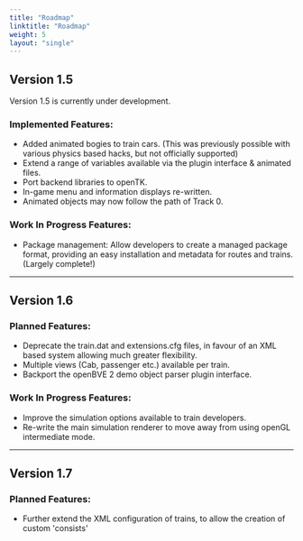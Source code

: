 ```yaml
---
title: "Roadmap"
linktitle: "Roadmap"
weight: 5
layout: "single"
---
```


## Version 1.5

Version 1.5 is currently under development.

### Implemented Features:

- Added animated bogies to train cars. (This was previously possible with various physics based hacks, but not officially supported)
- Extend a range of variables available via the plugin interface & animated files.
- Port backend libraries to openTK.
- In-game menu and information displays re-written.
- Animated objects may now follow the path of Track 0.

### Work In Progress Features:

- Package management: Allow developers to create a managed package format, providing an easy installation and metadata for routes and trains. (Largely complete!)

------

## Version 1.6

### Planned Features:

- Deprecate the train.dat and extensions.cfg files, in favour of an XML based system allowing much greater flexibility.
- Multiple views (Cab, passenger etc.) available per train.
- Backport the openBVE 2 demo object parser plugin interface. 

### Work In Progress Features:

- Improve the simulation options available to train developers.
- Re-write the main simulation renderer to move away from using openGL intermediate mode.

------

## Version 1.7

### Planned Features:

- Further extend the XML configuration of trains, to allow the creation of custom 'consists'